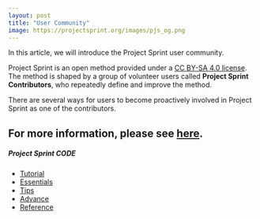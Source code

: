 ```yaml
---
layout: post
title: "User Community"
image: https://projectsprint.org/images/pjs_og.png
---
```


In this article, we will introduce the Project Sprint user community.

Project Sprint is an open method provided under a [CC BY-SA 4.0 license](https://projectsprint.org/LICENCE). The method is shaped by a group of volunteer users called **Project Sprint Contributors**, who repeatedly define and improve the method.

There are several ways for users to become proactively involved in Project Sprint as one of the contributors.

For more information, please see [here](https://github.com/copilot-jp/project-sprint).
---

##### Project Sprint CODE
- [Tutorial](../tutorial/index.md)
- [Essentials](../essentials.md)
- [Tips](../tips/index.md)
- [Advance](../advance.md)
- [Reference](../reference.md)
